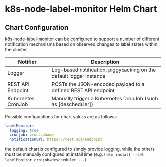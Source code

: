 # k8s-node-label-monitor Helm Chart

## Chart Configuration

[k8s-node-label-monitor] can be configured to support a number of different
notification mechanisms based on observed changes to label states within the
cluster.

| Notifier | Description |
|----------|-------------|
| Logger   | Log-based notification, piggybacking on the default logger instance |
| REST API Endpoint | POSTs the JSON-encoded payload to a defined REST API endpoint  |
| Kubernetes CronJob | Manually trigger a Kubernetes CronJob (such as [descheduler]) |

Possible configurations for chart values are as follows:

```yaml
labelMonitor:
  logging: true
  cronjob: cronJobName
  notificationUrl: https://rest.api/endpoint
```

the default chart is configured to simply provide logging, while the others
must be manually configured at install time (e.g. `helm install --set labelMonitor.cronjob=descheduler ...`)

[k8s-node-label-monitor]: https://github.com/adaptant-labs/k8s-node-label-monitor
